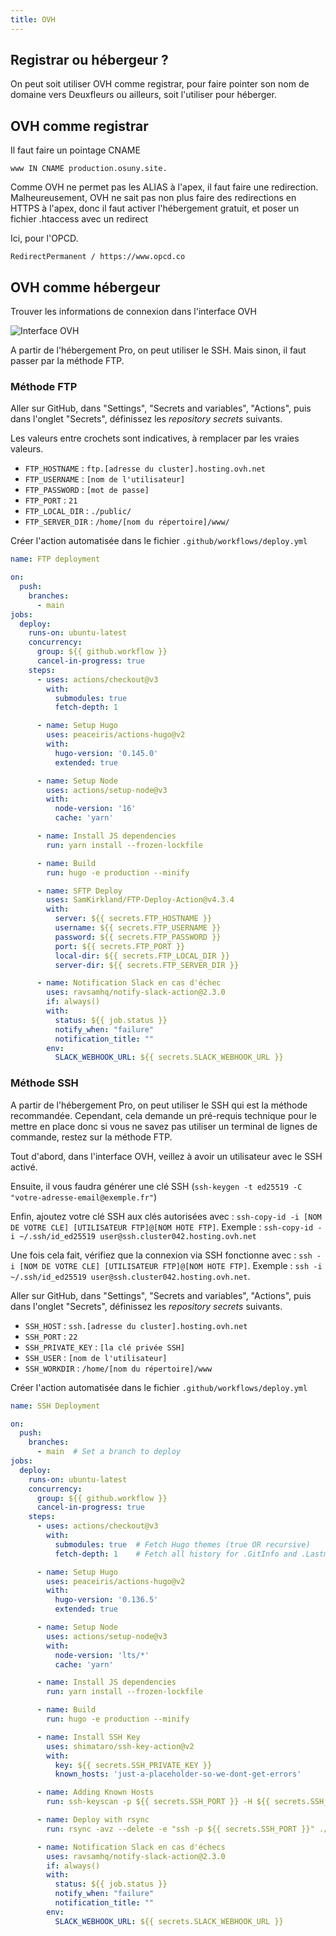 ```yaml
---
title: OVH
---
```



## Registrar ou hébergeur ?

On peut soit utiliser OVH comme registrar, pour faire pointer son nom de domaine vers Deuxfleurs ou ailleurs, soit l'utiliser pour héberger.

## OVH comme registrar

Il faut faire un pointage CNAME 

```DNS
www IN CNAME production.osuny.site.
```

Comme OVH ne permet pas les ALIAS à l'apex, il faut faire une redirection. Malheureusement, OVH ne sait pas non plus faire des redirections en HTTPS à l'apex, donc il faut activer l'hébergement gratuit, et poser un fichier .htaccess avec un redirect

Ici, pour l'OPCD.

```htaccess
RedirectPermanent / https://www.opcd.co
```


## OVH comme hébergeur 

Trouver les informations de connexion dans l'interface OVH

![Interface OVH](/images/ovh.png)

A partir de l'hébergement Pro, on peut utiliser le SSH. Mais sinon, il faut passer par la méthode FTP.

### Méthode FTP

Aller sur GitHub, dans "Settings", "Secrets and variables", "Actions", puis dans l'onglet "Secrets", définissez les *repository secrets* suivants.

Les valeurs entre crochets sont indicatives, à remplacer par les vraies valeurs.

- `FTP_HOSTNAME` : `ftp.[adresse du cluster].hosting.ovh.net`
- `FTP_USERNAME` : `[nom de l'utilisateur]`
- `FTP_PASSWORD` : `[mot de passe]`
- `FTP_PORT` : `21`
- `FTP_LOCAL_DIR` : `./public/`
- `FTP_SERVER_DIR` : `/home/[nom du répertoire]/www/`

Créer l'action automatisée dans le fichier `.github/workflows/deploy.yml`

```yaml
name: FTP deployment

on:
  push:
    branches:
      - main
jobs:
  deploy:
    runs-on: ubuntu-latest
    concurrency:
      group: ${{ github.workflow }}
      cancel-in-progress: true
    steps:
      - uses: actions/checkout@v3
        with:
          submodules: true
          fetch-depth: 1

      - name: Setup Hugo
        uses: peaceiris/actions-hugo@v2
        with:
          hugo-version: '0.145.0'
          extended: true

      - name: Setup Node
        uses: actions/setup-node@v3
        with:
          node-version: '16'
          cache: 'yarn'

      - name: Install JS dependencies
        run: yarn install --frozen-lockfile

      - name: Build
        run: hugo -e production --minify

      - name: SFTP Deploy
        uses: SamKirkland/FTP-Deploy-Action@v4.3.4
        with:
          server: ${{ secrets.FTP_HOSTNAME }}
          username: ${{ secrets.FTP_USERNAME }}
          password: ${{ secrets.FTP_PASSWORD }}
          port: ${{ secrets.FTP_PORT }}
          local-dir: ${{ secrets.FTP_LOCAL_DIR }}
          server-dir: ${{ secrets.FTP_SERVER_DIR }}

      - name: Notification Slack en cas d'échec
        uses: ravsamhq/notify-slack-action@2.3.0
        if: always()
        with:
          status: ${{ job.status }}
          notify_when: "failure"
          notification_title: ""
        env:
          SLACK_WEBHOOK_URL: ${{ secrets.SLACK_WEBHOOK_URL }}
```

### Méthode SSH

A partir de l'hébergement Pro, on peut utiliser le SSH qui est la méthode recommandée. Cependant, cela demande un pré-requis technique pour le mettre en place donc si vous ne savez pas utiliser un terminal de lignes de commande, restez sur la méthode FTP.

Tout d'abord, dans l'interface OVH, veillez à avoir un utilisateur avec le SSH activé.

Ensuite, il vous faudra générer une clé SSH (`ssh-keygen -t ed25519 -C "votre-adresse-email@exemple.fr"`)

Enfin, ajoutez votre clé SSH aux clés autorisées avec : `ssh-copy-id -i [NOM DE VOTRE CLE] [UTILISATEUR FTP]@[NOM HOTE FTP]`. Exemple : `ssh-copy-id -i ~/.ssh/id_ed25519 user@ssh.cluster042.hosting.ovh.net`

Une fois cela fait, vérifiez que la connexion via SSH fonctionne avec : `ssh -i [NOM DE VOTRE CLE] [UTILISATEUR FTP]@[NOM HOTE FTP]`. Exemple : `ssh -i ~/.ssh/id_ed25519 user@ssh.cluster042.hosting.ovh.net`.

Aller sur GitHub, dans "Settings", "Secrets and variables", "Actions", puis dans l'onglet "Secrets", définissez les *repository secrets* suivants.
- `SSH_HOST` : `ssh.[adresse du cluster].hosting.ovh.net`
- `SSH_PORT` : `22`
- `SSH_PRIVATE_KEY` : `[la clé privée SSH]`
- `SSH_USER` : `[nom de l'utilisateur]`
- `SSH_WORKDIR` : `/home/[nom du répertoire]/www`

Créer l'action automatisée dans le fichier `.github/workflows/deploy.yml`

```yaml
name: SSH Deployment

on:
  push:
    branches:
      - main  # Set a branch to deploy
jobs:
  deploy:
    runs-on: ubuntu-latest
    concurrency:
      group: ${{ github.workflow }}
      cancel-in-progress: true
    steps:
      - uses: actions/checkout@v3
        with:
          submodules: true  # Fetch Hugo themes (true OR recursive)
          fetch-depth: 1    # Fetch all history for .GitInfo and .Lastmod

      - name: Setup Hugo
        uses: peaceiris/actions-hugo@v2
        with:
          hugo-version: '0.136.5'
          extended: true

      - name: Setup Node
        uses: actions/setup-node@v3
        with:
          node-version: 'lts/*'
          cache: 'yarn'

      - name: Install JS dependencies
        run: yarn install --frozen-lockfile

      - name: Build
        run: hugo -e production --minify

      - name: Install SSH Key
        uses: shimataro/ssh-key-action@v2
        with:
          key: ${{ secrets.SSH_PRIVATE_KEY }}
          known_hosts: 'just-a-placeholder-so-we-dont-get-errors'

      - name: Adding Known Hosts
        run: ssh-keyscan -p ${{ secrets.SSH_PORT }} -H ${{ secrets.SSH_HOST }} >> ~/.ssh/known_hosts

      - name: Deploy with rsync
        run: rsync -avz --delete -e "ssh -p ${{ secrets.SSH_PORT }}" ./public/ ${{ secrets.SSH_USER }}@${{ secrets.SSH_HOST }}:${{ secrets.SSH_WORKDIR }}/

      - name: Notification Slack en cas d'échecs
        uses: ravsamhq/notify-slack-action@2.3.0
        if: always()
        with:
          status: ${{ job.status }}
          notify_when: "failure"
          notification_title: ""
        env:
          SLACK_WEBHOOK_URL: ${{ secrets.SLACK_WEBHOOK_URL }}
```
